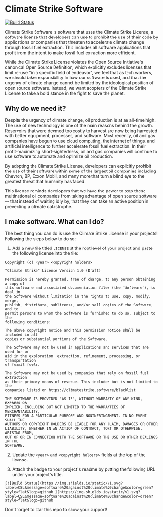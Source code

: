 # Climate Strike Software

[![Build Status](https://img.shields.io/static/v1.svg?label=CSL&message=software%20against%20climate%20change&color=green?style=flat&logo=github)](https://img.shields.io/static/v1.svg?label=CSL&message=software%20against%20climate%20change&color=green?style=flat&logo=github
)

Climate Strike Software is software that uses the Climate Strike License, a software license that developers can use to prohibit the use of their code by applications or companies that threaten to accelerate climate change through fossil fuel extraction. This includes all software applications that profit from the intent to make fossil fuel extraction more efficient.

While the Climate Strike License violates the Open Source Initiative's canonical Open Source Definition, which explicitly excludes licenses that limit re-use "in a specific field of endeavor", we feel that as tech workers, we should take responsibility in how our software is used, and that the urgency of climate change cannot be limited by the ideological position of open source software. Instead, we want adopters of the Climate Strike License to take a bold stance in the fight to save the planet.

## Why do we need it?
Despite the urgency of climate change, oil production is at an all-time high. The use of new technology is one of the main reasons behind the growth. Reservoirs that were deemed too costly to harvest are now being harvested with better equipment, processes, and software. Most recently, oil and gas companies have begun to use cloud computing, the internet of things, and artificial intelligence to further accelerate fossil fuel extraction. In their profit-maximizing short-sightedness, oil and gas companies will continue to use software to automate and optimize oil production.

By adopting the Climate Strike License, developers can explicitly prohibit the use of their software within some of the largest oil companies including Chevron, BP, Exxon Mobil, and many more that turn a blind eye to the greatest threat that humanity has faced.

This license reminds developers that we have the power to stop these multinational oil companies from taking advantage of open source software -- that instead of waiting idly by, that they can take an active position in preventing a climate catastrophe.

## I make software. What can I do?
The best thing you can do is use the Climate Strike License in your projects! Following the steps below to do so: 

1. Add a new file titled  `LICENSE` at the root level of your project and paste the following license into the file:
```
Copyright (c) <year> <copyright holders> 

"Climate Strike" License Version 1.0 (Draft) 

Permission is hereby granted, free of charge, to any person obtaining a copy of 
this software and associated documentation files (the "Software"), to deal in 
the Software without limitation in the rights to use, copy, modify, merge, 
publish, distribute, sublicense, and/or sell copies of the Software, and to 
permit persons to whom the Software is furnished to do so, subject to the 
following conditions: 

The above copyright notice and this permission notice shall be included in all 
copies or substantial portions of the Software. 

The Software may not be used in applications and services that are used for or 
aid in the exploration, extraction, refinement, processing, or transportation 
of fossil fuels. 

The Software may not be used by companies that rely on fossil fuel extraction 
as their primary means of revenue. This includes but is not limited to the 
companies listed on https://climatestrike.software/blacklist 

THE SOFTWARE IS PROVIDED "AS IS", WITHOUT WARRANTY OF ANY KIND, EXPRESS OR 
IMPLIED, INCLUDING BUT NOT LIMITED TO THE WARRANTIES OF MERCHANTABILITY, 
FITNESS FOR A PARTICULAR PURPOSE AND NONINFRINGEMENT. IN NO EVENT SHALL THE 
AUTHORS OR COPYRIGHT HOLDERS BE LIABLE FOR ANY CLAIM, DAMAGES OR OTHER 
LIABILITY, WHETHER IN AN ACTION OF CONTRACT, TORT OR OTHERWISE, ARISING FROM, 
OUT OF OR IN CONNECTION WITH THE SOFTWARE OR THE USE OR OTHER DEALINGS IN THE 
SOFTWARE. 
```

2. Update the `<year>` and `<copyright holders>` fields at the top of the license.

3. Attach the badge to your project's readme by putting the following URL under your project's title.
```
[![Build Status](https://img.shields.io/static/v1.svg?label=CSL&message=software%20against%20climate%20change&color=green?style=flat&logo=github)](https://img.shields.io/static/v1.svg?label=CSL&message=software%20against%20climate%20change&color=green?style=flat&logo=github)
```

Don't forget to star this repo to show your support!
